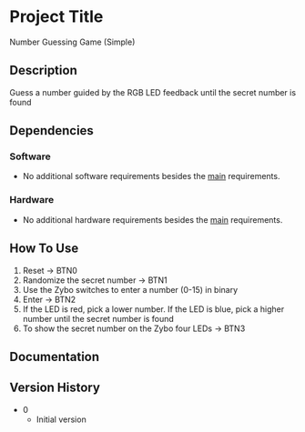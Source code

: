 # Project Title

Number Guessing Game (Simple) 

## Description

Guess a number guided by the RGB LED feedback until the secret number is found


## Dependencies

### Software

* No additional software requirements besides the [main]() requirements.


### Hardware

* No additional hardware requirements besides the [main]() requirements.

## How To Use

1. Reset → BTN0
2. Randomize the secret number → BTN1
3. Use the Zybo switches to enter a number (0-15) in binary
4. Enter → BTN2
5. If the LED is red, pick a lower number. If the LED is blue, pick a higher number until the secret number is found
6. To show the secret number on the Zybo four LEDs → BTN3


## Documentation



## Version History

* 0
    * Initial version
